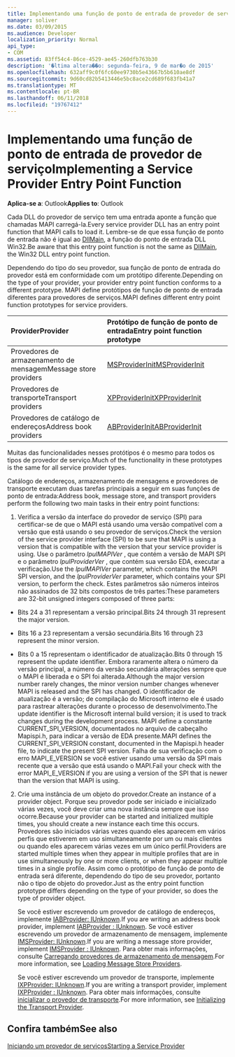 ```yaml
---
title: Implementando uma função de ponto de entrada de provedor de serviço
manager: soliver
ms.date: 03/09/2015
ms.audience: Developer
localization_priority: Normal
api_type:
- COM
ms.assetid: 83ff54c4-86ce-4529-ae45-260dfb763b30
description: '�ltima altera��o: segunda-feira, 9 de mar�o de 2015'
ms.openlocfilehash: 632aff9c0f6fc60ee9730b5e43667b5b610ae8df
ms.sourcegitcommit: 9d60cd82b5413446e5bc8ace2cd689f683fb41a7
ms.translationtype: MT
ms.contentlocale: pt-BR
ms.lasthandoff: 06/11/2018
ms.locfileid: "19767412"
---
```

# <a name="implementing-a-service-provider-entry-point-function"></a><span data-ttu-id="62394-103">Implementando uma função de ponto de entrada de provedor de serviço</span><span class="sxs-lookup"><span data-stu-id="62394-103">Implementing a Service Provider Entry Point Function</span></span>

  
  
<span data-ttu-id="62394-104">**Aplica-se a**: Outlook</span><span class="sxs-lookup"><span data-stu-id="62394-104">**Applies to**: Outlook</span></span> 
  
<span data-ttu-id="62394-105">Cada DLL do provedor de serviço tem uma entrada aponte a função que chamadas MAPI carregá-la.</span><span class="sxs-lookup"><span data-stu-id="62394-105">Every service provider DLL has an entry point function that MAPI calls to load it.</span></span> <span data-ttu-id="62394-106">Lembre-se de que essa função de ponto de entrada não é igual ao [DllMain](http://msdn.microsoft.com/pt-br/library/ms682583.aspx), a função do ponto de entrada DLL Win32.</span><span class="sxs-lookup"><span data-stu-id="62394-106">Be aware that this entry point function is not the same as [DllMain](http://msdn.microsoft.com/pt-br/library/ms682583.aspx), the Win32 DLL entry point function.</span></span>
  
<span data-ttu-id="62394-107">Dependendo do tipo do seu provedor, sua função de ponto de entrada do provedor está em conformidade com um protótipo diferente.</span><span class="sxs-lookup"><span data-stu-id="62394-107">Depending on the type of your provider, your provider entry point function conforms to a different prototype.</span></span> <span data-ttu-id="62394-108">MAPI define protótipos de função de ponto de entrada diferentes para provedores de serviços.</span><span class="sxs-lookup"><span data-stu-id="62394-108">MAPI defines different entry point function prototypes for service providers.</span></span>
  
|<span data-ttu-id="62394-109">**Provider**</span><span class="sxs-lookup"><span data-stu-id="62394-109">**Provider**</span></span>|<span data-ttu-id="62394-110">**Protótipo de função de ponto de entrada**</span><span class="sxs-lookup"><span data-stu-id="62394-110">**Entry point function prototype**</span></span>|
|:-----|:-----|
|<span data-ttu-id="62394-111">Provedores de armazenamento de mensagem</span><span class="sxs-lookup"><span data-stu-id="62394-111">Message store providers</span></span>  <br/> |[<span data-ttu-id="62394-112">MSProviderInit</span><span class="sxs-lookup"><span data-stu-id="62394-112">MSProviderInit</span></span>](msproviderinit.md) <br/> |
|<span data-ttu-id="62394-113">Provedores de transporte</span><span class="sxs-lookup"><span data-stu-id="62394-113">Transport providers</span></span>  <br/> |[<span data-ttu-id="62394-114">XPProviderInit</span><span class="sxs-lookup"><span data-stu-id="62394-114">XPProviderInit</span></span>](xpproviderinit.md) <br/> |
|<span data-ttu-id="62394-115">Provedores de catálogo de endereços</span><span class="sxs-lookup"><span data-stu-id="62394-115">Address book providers</span></span>  <br/> |[<span data-ttu-id="62394-116">ABProviderInit</span><span class="sxs-lookup"><span data-stu-id="62394-116">ABProviderInit</span></span>](abproviderinit.md) <br/> |
   
<span data-ttu-id="62394-117">Muitas das funcionalidades nesses protótipos é o mesmo para todos os tipos de provedor de serviço.</span><span class="sxs-lookup"><span data-stu-id="62394-117">Much of the functionality in these prototypes is the same for all service provider types.</span></span> 
  
<span data-ttu-id="62394-118">Catálogo de endereços, armazenamento de mensagens e provedores de transporte executam duas tarefas principais a seguir em suas funções de ponto de entrada:</span><span class="sxs-lookup"><span data-stu-id="62394-118">Address book, message store, and transport providers perform the following two main tasks in their entry point functions:</span></span>
  
1. <span data-ttu-id="62394-119">Verifica a versão da interface do provedor de serviço (SPI) para certificar-se de que o MAPI está usando uma versão compatível com a versão que está usando o seu provedor de serviços.</span><span class="sxs-lookup"><span data-stu-id="62394-119">Check the version of the service provider interface (SPI) to be sure that MAPI is using a version that is compatible with the version that your service provider is using.</span></span> <span data-ttu-id="62394-120">Use o parâmetro _lpulMAPIVer_ , que contém a versão de MAPI SPI e o parâmetro _lpulProviderVer_ , que contém sua versão EDA, executar a verificação.</span><span class="sxs-lookup"><span data-stu-id="62394-120">Use the  _lpulMAPIVer_ parameter, which contains the MAPI SPI version, and the  _lpulProviderVer_ parameter, which contains your SPI version, to perform the check.</span></span> <span data-ttu-id="62394-121">Estes parâmetros são números inteiros não assinados de 32 bits compostos de três partes:</span><span class="sxs-lookup"><span data-stu-id="62394-121">These parameters are 32-bit unsigned integers composed of three parts:</span></span> 
    
  - <span data-ttu-id="62394-122">Bits 24 a 31 representam a versão principal.</span><span class="sxs-lookup"><span data-stu-id="62394-122">Bits 24 through 31 represent the major version.</span></span>
    
  - <span data-ttu-id="62394-123">Bits 16 a 23 representam a versão secundária.</span><span class="sxs-lookup"><span data-stu-id="62394-123">Bits 16 through 23 represent the minor version.</span></span>
    
  - <span data-ttu-id="62394-124">Bits 0 a 15 representam o identificador de atualização.</span><span class="sxs-lookup"><span data-stu-id="62394-124">Bits 0 through 15 represent the update identifier.</span></span> <span data-ttu-id="62394-125">Embora raramente altera o número da versão principal, a número da versão secundária alterações sempre que o MAPI é liberada e o SPI foi alterada.</span><span class="sxs-lookup"><span data-stu-id="62394-125">Although the major version number rarely changes, the minor version number changes whenever MAPI is released and the SPI has changed.</span></span> <span data-ttu-id="62394-126">O identificador de atualização é a versão; de compilação do Microsoft interno ele é usado para rastrear alterações durante o processo de desenvolvimento.</span><span class="sxs-lookup"><span data-stu-id="62394-126">The update identifier is the Microsoft internal build version; it is used to track changes during the development process.</span></span> <span data-ttu-id="62394-127">MAPI define a constante CURRENT_SPI_VERSION, documentados no arquivo de cabeçalho Mapispi.h, para indicar a versão de EDA presente.</span><span class="sxs-lookup"><span data-stu-id="62394-127">MAPI defines the CURRENT_SPI_VERSION constant, documented in the Mapispi.h header file, to indicate the present SPI version.</span></span> <span data-ttu-id="62394-128">Falha de sua verificação com o erro MAPI_E_VERSION se você estiver usando uma versão da SPI mais recente que a versão que está usando o MAPI.</span><span class="sxs-lookup"><span data-stu-id="62394-128">Fail your check with the error MAPI_E_VERSION if you are using a version of the SPI that is newer than the version that MAPI is using.</span></span>
    
2. <span data-ttu-id="62394-129">Crie uma instância de um objeto do provedor.</span><span class="sxs-lookup"><span data-stu-id="62394-129">Create an instance of a provider object.</span></span> <span data-ttu-id="62394-130">Porque seu provedor pode ser iniciado e inicializado várias vezes, você deve criar uma nova instância sempre que isso ocorre.</span><span class="sxs-lookup"><span data-stu-id="62394-130">Because your provider can be started and initialized multiple times, you should create a new instance each time this occurs.</span></span> <span data-ttu-id="62394-131">Provedores são iniciados várias vezes quando eles aparecem em vários perfis que estiverem em uso simultaneamente por um ou mais clientes ou quando eles aparecem várias vezes em um único perfil.</span><span class="sxs-lookup"><span data-stu-id="62394-131">Providers are started multiple times when they appear in multiple profiles that are in use simultaneously by one or more clients, or when they appear multiple times in a single profile.</span></span> <span data-ttu-id="62394-132">Assim como o protótipo de função de ponto de entrada será diferente, dependendo do tipo de seu provedor, portanto não o tipo de objeto do provedor.</span><span class="sxs-lookup"><span data-stu-id="62394-132">Just as the entry point function prototype differs depending on the type of your provider, so does the type of provider object.</span></span> 
    
    <span data-ttu-id="62394-133">Se você estiver escrevendo um provedor de catálogo de endereços, implemente [IABProvider: IUnknown](iabprovideriunknown.md).</span><span class="sxs-lookup"><span data-stu-id="62394-133">If you are writing an address book provider, implement [IABProvider : IUnknown](iabprovideriunknown.md).</span></span> <span data-ttu-id="62394-134">Se você estiver escrevendo um provedor de armazenamento de mensagem, implemente [IMSProvider: IUnknown](imsprovideriunknown.md).</span><span class="sxs-lookup"><span data-stu-id="62394-134">If you are writing a message store provider, implement [IMSProvider : IUnknown](imsprovideriunknown.md).</span></span> <span data-ttu-id="62394-135">Para obter mais informações, consulte [Carregando provedores de armazenamento de mensagem](loading-message-store-providers.md).</span><span class="sxs-lookup"><span data-stu-id="62394-135">For more information, see [Loading Message Store Providers](loading-message-store-providers.md).</span></span>
    
    <span data-ttu-id="62394-136">Se você estiver escrevendo um provedor de transporte, implemente [IXPProvider: IUnknown](ixpprovideriunknown.md).</span><span class="sxs-lookup"><span data-stu-id="62394-136">If you are writing a transport provider, implement [IXPProvider : IUnknown](ixpprovideriunknown.md).</span></span> <span data-ttu-id="62394-137">Para obter mais informações, consulte [inicializar o provedor de transporte](initializing-the-transport-provider.md).</span><span class="sxs-lookup"><span data-stu-id="62394-137">For more information, see [Initializing the Transport Provider](initializing-the-transport-provider.md).</span></span>
    
## <a name="see-also"></a><span data-ttu-id="62394-138">Confira também</span><span class="sxs-lookup"><span data-stu-id="62394-138">See also</span></span>



[<span data-ttu-id="62394-139">Iniciando um provedor de serviços</span><span class="sxs-lookup"><span data-stu-id="62394-139">Starting a Service Provider</span></span>](starting-a-service-provider.md)

